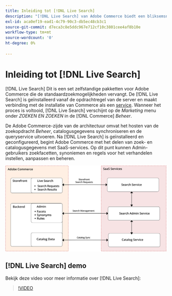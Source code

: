 ```yaml
---
title: Inleiding tot [!DNL Live Search]
description: "[!DNL Live Search] van Adobe Commerce biedt een bliksemsnelle, superrelevante en intuïtieve zoekervaring."
exl-id: aca0ef19-ead1-4c79-90c3-db5ec48cb3c1
source-git-commit: d7eca3c8e5ddc967e712cf10c3801cee4af8b10e
workflow-type: tm+mt
source-wordcount: '0'
ht-degree: 0%

---
```


# Inleiding tot [!DNL Live Search]

[!DNL Live Search] Dit is een set zelfstandige pakketten voor Adobe Commerce die de standaardzoekmogelijkheden vervangt. De [!DNL Live Search] is geïnstalleerd vanaf de opdrachtregel van de server en maakt verbinding met de installatie van Commerce als een [service](../landing/saas.md). Wanneer het proces is voltooid, [!DNL Live Search] verschijnt op de *Marketing* menu onder *ZOEKEN EN ZOEKEN* in de [!DNL Commerce] *Beheer*.

De Adobe Commerce-zijde van de architectuur omvat het hosten van de zoekopdracht *Beheer*, catalogusgegevens synchroniseren en de queryservice uitvoeren. Na [!DNL Live Search] is geïnstalleerd en geconfigureerd, begint Adobe Commerce met het delen van zoek- en catalogusgegevens met SaaS-services. Op dit punt kunnen Admin-gebruikers zoekfacetten, synoniemen en regels voor het verhandelen instellen, aanpassen en beheren.

![Architectuurdiagram van Live Search](assets/architecture-diagram.svg)

## [!DNL Live Search] demo

Bekijk deze video voor meer informatie over [!DNL Live Search]:

>[!VIDEO](https://video.tv.adobe.com/v/3418679?quality=12)
